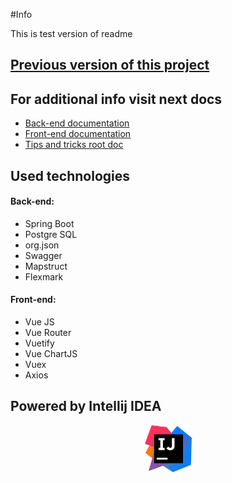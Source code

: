 #Info

This is test version of readme

## [Previous version of this project](https://github.com/mgelios/my-first-blog)

## For additional info visit next docs
* [Back-end documentation](doc/back-end.md)
* [Front-end documentation](doc/front-end.md)
* [Tips and tricks root doc](doc/tips-and-tricks.md)

## Used technologies

#### Back-end:
- Spring Boot
- Postgre SQL
- org.json
- Swagger
- Mapstruct
- Flexmark

#### Front-end:
- Vue JS
- Vue Router
- Vuetify
- Vue ChartJS
- Vuex
- Axios

## Powered by Intellij IDEA
<p align="center">
    <a href="https://www.jetbrains.com/?from=mgwebsite">
        <img src="doc/icon-intellij-idea.png" width="75">
    </a>
</p>

